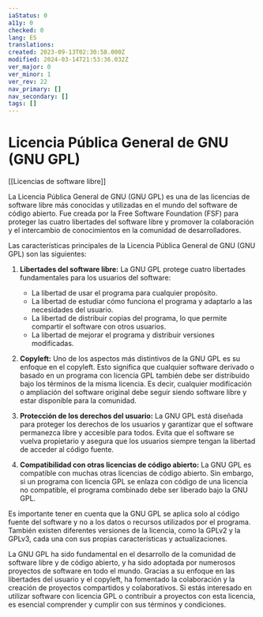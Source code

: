 ```yaml
---
iaStatus: 0
a11y: 0
checked: 0
lang: ES
translations: 
created: 2023-09-13T02:30:58.000Z
modified: 2024-03-14T21:53:36.032Z
ver_major: 0
ver_minor: 1
ver_rev: 22
nav_primary: []
nav_secondary: []
tags: []
---
```

# Licencia Pública General de GNU (GNU GPL)

[[Licencias de software libre]]

La Licencia Pública General de GNU (GNU GPL) es una de las licencias de software libre más conocidas y utilizadas en el mundo del software de código abierto. Fue creada por la Free Software Foundation (FSF) para proteger las cuatro libertades del software libre y promover la colaboración y el intercambio de conocimientos en la comunidad de desarrolladores.

Las características principales de la Licencia Pública General de GNU (GNU GPL) son las siguientes:

1. **Libertades del software libre:** La GNU GPL protege cuatro libertades fundamentales para los usuarios del software:
    
    - La libertad de usar el programa para cualquier propósito.
    - La libertad de estudiar cómo funciona el programa y adaptarlo a las necesidades del usuario.
    - La libertad de distribuir copias del programa, lo que permite compartir el software con otros usuarios.
    - La libertad de mejorar el programa y distribuir versiones modificadas.
2. **Copyleft:** Uno de los aspectos más distintivos de la GNU GPL es su enfoque en el copyleft. Esto significa que cualquier software derivado o basado en un programa con licencia GPL también debe ser distribuido bajo los términos de la misma licencia. Es decir, cualquier modificación o ampliación del software original debe seguir siendo software libre y estar disponible para la comunidad.
    
3. **Protección de los derechos del usuario:** La GNU GPL está diseñada para proteger los derechos de los usuarios y garantizar que el software permanezca libre y accesible para todos. Evita que el software se vuelva propietario y asegura que los usuarios siempre tengan la libertad de acceder al código fuente.
    
4. **Compatibilidad con otras licencias de código abierto:** La GNU GPL es compatible con muchas otras licencias de código abierto. Sin embargo, si un programa con licencia GPL se enlaza con código de una licencia no compatible, el programa combinado debe ser liberado bajo la GNU GPL.
    

Es importante tener en cuenta que la GNU GPL se aplica solo al código fuente del software y no a los datos o recursos utilizados por el programa. También existen diferentes versiones de la licencia, como la GPLv2 y la GPLv3, cada una con sus propias características y actualizaciones.

La GNU GPL ha sido fundamental en el desarrollo de la comunidad de software libre y de código abierto, y ha sido adoptada por numerosos proyectos de software en todo el mundo. Gracias a su enfoque en las libertades del usuario y el copyleft, ha fomentado la colaboración y la creación de proyectos compartidos y colaborativos. Si estás interesado en utilizar software con licencia GPL o contribuir a proyectos con esta licencia, es esencial comprender y cumplir con sus términos y condiciones.